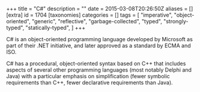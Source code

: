 +++
title = "C#"
description = ""
date = 2015-03-08T20:26:50Z
aliases = []
[extra]
id = 1704
[taxonomies]
categories = []
tags = [
  "imperative",
  "object-oriented",
  "generic",
  "reflective",
  "garbage-collected",
  "typed",
  "strongly-typed",
  "statically-typed",
]
+++

C# is an object-oriented programming language
developed by Microsoft as part of their .NET initiative,
and later approved as a standard by ECMA and ISO.

C# has a procedural, object-oriented syntax based on C++
that includes aspects of several other programming languages
(most notably Delphi and Java)
with a particular emphasis on simplification
(fewer symbolic requirements than C++,
fewer declarative requirements than Java).
